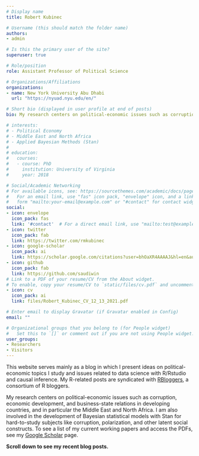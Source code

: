 ```yaml
---
# Display name
title: Robert Kubinec

# Username (this should match the folder name)
authors:
- admin

# Is this the primary user of the site?
superuser: true

# Role/position
role: Assistant Professor of Political Science

# Organizations/Affiliations
organizations:
- name: New York University Abu Dhabi
  url: "https://nyuad.nyu.edu/en/"

# Short bio (displayed in user profile at end of posts)
bio: My research centers on political-economic issues such as corruption, economic development, and business-state relations in developing countries, and in particular the Middle East and North Africa. I am also involved in the development of Bayesian statistical models with Stan for hard-to-study subjects like corruption, polarization, and other latent social constructs.

# interests:
# - Political Economy
# - Middle East and North Africa
# - Applied Bayesian Methods (Stan)
#
# education:
#   courses:
#   - course: PhD
#     institution: University of Virginia
#     year: 2018

# Social/Academic Networking
# For available icons, see: https://sourcethemes.com/academic/docs/page-builder/#icons
#   For an email link, use "fas" icon pack, "envelope" icon, and a link in the
#   form "mailto:your-email@example.com" or "#contact" for contact widget.
social:
- icon: envelope
  icon_pack: fas
  link: '#contact'  # For a direct email link, use "mailto:test@example.org".
- icon: twitter
  icon_pack: fab
  link: https://twitter.com/rmkubinec
- icon: google-scholar
  icon_pack: ai
  link: https://scholar.google.com/citations?user=bhOaXR4AAAAJ&hl=en&authuser=1
- icon: github
  icon_pack: fab
  link: https://github.com/saudiwin
# Link to a PDF of your resume/CV from the About widget.
# To enable, copy your resume/CV to `static/files/cv.pdf` and uncomment the lines below.
- icon: cv
  icon_pack: ai
  link: files/Robert_Kubinec_CV_12_13_2021.pdf

# Enter email to display Gravatar (if Gravatar enabled in Config)
email: ""

# Organizational groups that you belong to (for People widget)
#   Set this to `[]` or comment out if you are not using People widget.
user_groups:
- Researchers
- Visitors
---
```


This website serves mainly as a blog in which I present ideas on political-economic topics I study and issues related to data science with R/Rstudio and causal inference. My R-related posts are syndicated with [RBloggers](https://www.r-bloggers.com/), a consortium of R bloggers.

My research centers on political-economic issues such as corruption, economic development, and business-state relations in developing countries, and in particular the Middle East and North Africa. I am also involved in the development of Bayesian statistical models with Stan for hard-to-study subjects like corruption, polarization, and other latent social constructs. To see a list of my current working papers and access the PDFs, see my [Google Scholar](https://scholar.google.com/citations?user=bhOaXR4AAAAJ&hl=en&authuser=1) page.

**Scroll down to see my recent blog posts.**
